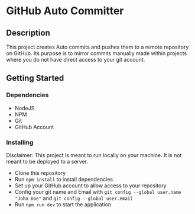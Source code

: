 # GitHub Auto Committer

## Description

This project creates Auto commits and pushes them to a remote repository on GitHub.
Its purpose is to mirror commits manually made within projects where you do not have direct access to your git account.

## Getting Started

### Dependencies

* NodeJS
* NPM
* Git
* GitHub Account

### Installing

Disclaimer: This project is meant to run locally on your machine. It is not meant to be deployed to a server.

* Clone this repository
* Run `npm install` to install dependencies
* Set up your GitHub account to allow access to your repository
* Config your git name and Email with `git config --global user.name "John Doe"` and `git config --global user.email`
* Run `npm run dev` to start the application
